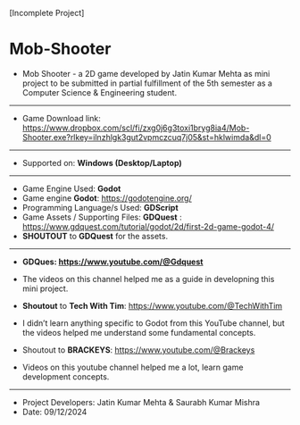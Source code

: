 [Incomplete Project]
# Mob-Shooter
* Mob Shooter - a 2D game developed by Jatin Kumar Mehta as mini project to be submitted in partial fulfillment of the 5th semester as a Computer Science &amp; Engineering student.
---
* Game Download link: https://www.dropbox.com/scl/fi/zxg0j6g3toxi1bryg8ia4/Mob-Shooter.exe?rlkey=ilnzhlgk3gut2vpmczcuq7j05&st=hklwimda&dl=0
---
* Supported on: **Windows (Desktop/Laptop)**
---
* Game Engine Used: **Godot**
* Game engine **Godot**: https://godotengine.org/
* Programming Language/s Used: **GDScript**
* Game Assets / Supporting Files: **GDQuest** : https://www.gdquest.com/tutorial/godot/2d/first-2d-game-godot-4/
* **SHOUTOUT** to **GDQuest** for the assets.

---
* **GDQues: https://www.youtube.com/@Gdquest**
* The videos on this channel helped me as a guide in developning this mini project.

* **Shoutout** to **Tech With Tim**: https://www.youtube.com/@TechWithTim
* I didn’t learn anything specific to Godot from this YouTube channel, but the videos helped me understand some fundamental concepts.

* Shoutout to **BRACKEYS**: https://www.youtube.com/@Brackeys
* Videos on this youtube channel helped me a lot, learn game development concepts.

---

* Project Developers: Jatin Kumar Mehta & Saurabh Kumar Mishra
* Date: 09/12/2024

